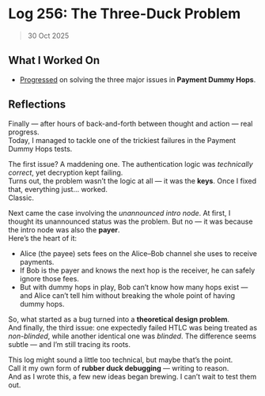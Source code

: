 # Log 256: The Three-Duck Problem

> 30 Oct 2025

## What I Worked On

- [Progressed] on solving the three major issues in **Payment Dummy Hops**.

## Reflections

Finally — after hours of back-and-forth between thought and action — real
progress.  
Today, I managed to tackle one of the trickiest failures in the Payment Dummy
Hops tests.

The first issue? A maddening one. The authentication logic was _technically
correct_, yet decryption kept failing.  
Turns out, the problem wasn’t the logic at all — it was the **keys**. Once I
fixed that, everything just… worked.  
Classic.

Next came the case involving the _unannounced intro node_. At first, I thought
its unannounced status was the problem. But no — it was because the intro node
was also the **payer**.  
Here’s the heart of it:

- Alice (the payee) sets fees on the Alice–Bob channel she uses to receive
  payments.
- If Bob is the payer and knows the next hop is the receiver, he can safely
  ignore those fees.
- But with dummy hops in play, Bob can’t know how many hops exist — and Alice
  can’t tell him without breaking the whole point of having dummy hops.

So, what started as a bug turned into a **theoretical design problem**.  
And finally, the third issue: one expectedly failed HTLC was being treated as
_non-blinded_, while another identical one was _blinded_. The difference seems
subtle — and I’m still tracing its roots.

This log might sound a little too technical, but maybe that’s the point.  
Call it my own form of **rubber duck debugging** — writing to reason.  
And as I wrote this, a few new ideas began brewing. I can’t wait to test them
out.

[Progressed]: https://github.com/shaavan/rust-lightning/commits/pay-dummy-19
